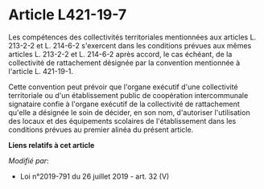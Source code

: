 # Article L421-19-7

Les compétences des collectivités territoriales mentionnées aux articles L. 213-2-2 et L. 214-6-2 s'exercent dans les
conditions prévues aux mêmes articles L. 213-2-2 et L. 214-6-2 après accord, le cas échéant, de la collectivité de
rattachement désignée par la convention mentionnée à l'article L. 421-19-1.

Cette convention peut prévoir que l'organe exécutif d'une collectivité territoriale ou d'un établissement public de
coopération intercommunale signataire confie à l'organe exécutif de la collectivité de rattachement qu'elle a désignée le
soin de décider, en son nom, d'autoriser l'utilisation des locaux et des équipements scolaires de l'établissement dans les
conditions prévues au premier alinéa du présent article.

**Liens relatifs à cet article**

_Modifié par_:

  - Loi n°2019-791 du 26 juillet 2019 - art. 32 (V)

